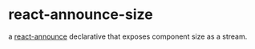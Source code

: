 # react-announce-size
a [react-announce](https://github.com/tusharmath/react-announce) declarative that exposes component size as a stream.


